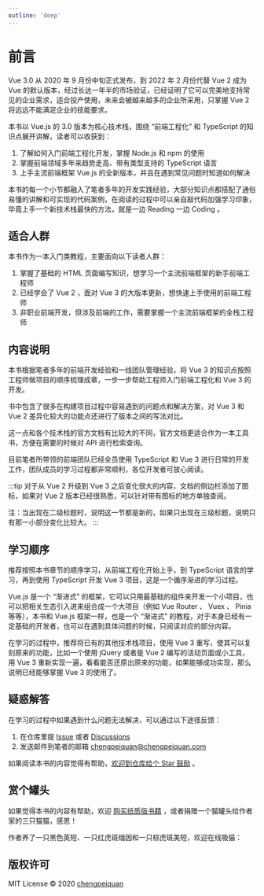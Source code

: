 ```yaml
---
outline: 'deep'
---
```


# 前言

Vue 3.0 从 2020 年 9 月份中旬正式发布，到 2022 年 2 月份代替 Vue 2 成为 Vue 的默认版本，经过长达一年半的市场验证，已经证明了它可以完美地支持常见的企业需求，适合投产使用，未来会被越来越多的企业所采用，只掌握 Vue 2 将远远不能满足企业的技能要求。

本书以 Vue.js 的 3.0 版本为核心技术栈，围绕 “前端工程化” 和 TypeScript 的知识点展开讲解，读者可以收获到：

1. 了解如何入门前端工程化开发，掌握 Node.js 和 npm 的使用
2. 掌握前端领域多年来趋势走高、带有类型支持的 TypeScript 语言
3. 上手主流前端框架 Vue.js 的全新版本，并且在遇到常见问题时知道如何解决

本书的每一个小节都融入了笔者多年的开发实践经验，大部分知识点都搭配了通俗易懂的讲解和可实现的代码案例，在阅读的过程中可以亲自敲代码加强学习印象，毕竟上手一个新技术栈最快的方法，就是一边 Reading 一边 Coding 。

## 适合人群

本书作为一本入门类教程，主要面向以下读者人群：

1. 掌握了基础的 HTML 页面编写知识，想学习一个主流前端框架的新手前端工程师
2. 已经学会了 Vue 2 ，面对 Vue 3 的大版本更新，想快速上手使用的前端工程师
3. 非职业前端开发，但涉及前端的工作，需要掌握一个主流前端框架的全栈工程师

## 内容说明

本书根据笔者多年的前端开发经验和一线团队管理经验，将 Vue 3 的知识点按照工程师做项目的顺序梳理成章，一步一步帮助工程师入门前端工程化和 Vue 3 的开发。

书中包含了很多在构建项目过程中容易遇到的问题点和解决方案，对 Vue 3 和 Vue 2 差异化较大的功能点还进行了版本之间的写法对比。

这一点和各个技术栈的官方文档有比较大的不同，官方文档更适合作为一本工具书，方便在需要的时候对 API 进行检索查询。

目前笔者所带领的前端团队已经全员使用 TypeScript 和 Vue 3 进行日常的开发工作，团队成员的学习过程都非常顺利，各位开发者可放心阅读。

:::tip
对于从 Vue 2 升级到 Vue 3 之后变化很大的内容，文档的侧边栏添加了<i class="sidebar__icon--default sidebar__icon--new"></i>图标，如果对 Vue 2 版本已经很熟悉，可以针对带有<i class="sidebar__icon--default sidebar__icon--new"></i>图标的地方单独查阅。

注：当<i class="sidebar__icon--default sidebar__icon--new"></i>出现在二级标题时，说明这一节都是新的，如果只出现在三级标题，说明只有那一小部分变化比较大。
:::

## 学习顺序

推荐按照本书章节的顺序学习，从前端工程化开始上手，到 TypeScript 语言的学习，再到使用 TypeScript 开发 Vue 3 项目，这是一个循序渐进的学习过程。

Vue.js 是一个 “渐进式” 的框架，它可以只用最基础的组件来开发一个小项目，也可以把相关生态引入进来组合成一个大项目（例如 Vue Router 、 Vuex 、 Pinia 等等），本书和 Vue.js 框架一样，也是一个 “渐进式” 的教程，对于本身已经有一定基础的开发者，也可以在遇到具体问题的时候，只阅读对应的部分内容。

在学习的过程中，推荐将已有的其他技术栈项目，使用 Vue 3 重写，使其可以复刻原来的功能，比如一个使用 jQuery 或者是 Vue 2 编写的活动页面或小工具，用 Vue 3 重新实现一遍，看看能否还原出原来的功能，如果能够成功实现，那么说明已经能够掌握 Vue 3 的使用了。

## 疑惑解答

在学习的过程中如果遇到什么问题无法解决，可以通过以下途径反馈：

1. 在仓库里提 [Issue](https://github.com/chengpeiquan/learning-vue3/issues) 或者 [Discussions](https://github.com/chengpeiquan/learning-vue3/discussions)
2. 发送邮件到笔者的邮箱 chengpeiquan@chengpeiquan.com

如果阅读本书的内容觉得有帮助，[欢迎到仓库给个 Star 鼓励](https://github.com/chengpeiquan/learning-vue3) 。

## 赏个罐头

如果觉得本书的内容有帮助，欢迎 [购买纸质版书籍](./index.md) ，或者捐赠一个猫罐头给作者家的三只猫猫，感恩！

<ClientOnly>
  <ImgWrap
    src="/assets/img/donate.jpg"
    dark="/assets/img/donate-dark.jpg"
    alt="请打开微信扫描二维码"
  />
</ClientOnly>

作者养了一只黑色英短、一只红虎斑缅因和一只棕虎斑美短，欢迎在线吸猫：

<ClientOnly>
  <ImgWrap
    src="/assets/img/cats.jpg"
    alt="从左到右：黑妹、小朋友、弟弟"
  />
</ClientOnly>

## 版权许可

MIT License © 2020 [chengpeiquan](https://github.com/chengpeiquan)
